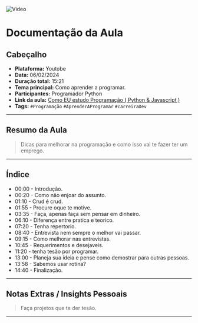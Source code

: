 ![Video](https://img.youtube.com/vi/Iddovideo/maxresdefault.jpg)

# Documentação da Aula
## Cabeçalho

- **Plataforma:** Youtobe  
- **Data:**  06/02/2024  
- **Duração total:** 15:21  
- **Tema principal:** Como aprender a programar.   
- **Participantes:** Programador Python
- **Link da aula:** [Como EU estudo Programação ( Python & Javascript )](https://youtu.be/gh6txL0S5ME?si=uXQUbkg2qgFINrpq)  
- **Tags:** `#Programação` `#AprenderAProgramar` `#carreiraDev`


---

## Resumo da Aula

> Dicas para melhorar na programação e como isso vai te fazer ter um emprego.   

---

## Índice

- 00:00 - Introdução.  
- 00:20 - Como não enjoar do assunto. 
- 01:10 - Crud é crud.
- 01:55 - Procure oque te motive.
- 03:35 - Faça, apenas faça sem pensar em dinheiro.  
- 06:10 - Diferença entre pratica e teorico.  
- 07:20 - Tenha repertorio.  
- 08:40 - Entrevista nem sempre o melhor vai passar.  
- 09:15 - Como melhorar nas entrevistas.  
- 10:45 - Requerimentos e desejaveis.  
- 11:20 - tenha tesão por programar.  
- 13:00 - Planeja sua ideia e pense como demostrar para outras pessoas.  
- 13:58 - Sabemos usar rotina?  
- 14:40 - Finalização.  
---

## Notas Extras / Insights Pessoais

> Faça projetos que te der tesão.

---

